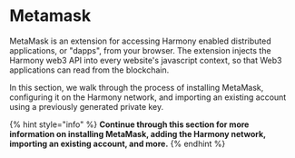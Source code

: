 # Metamask

MetaMask is an extension for accessing Harmony enabled distributed applications, or "dapps", from your browser. The extension injects the Harmony web3 API into every website's javascript context, so that Web3 applications can read from the blockchain.

In this section, we walk through the process of installing MetaMask, configuring it on the Harmony network, and importing an existing account using a previously generated private key.&#x20;

{% hint style="info" %}
**Continue through this section for more information on installing MetaMask, adding the Harmony network, importing an existing account, and more.**
{% endhint %}

##
